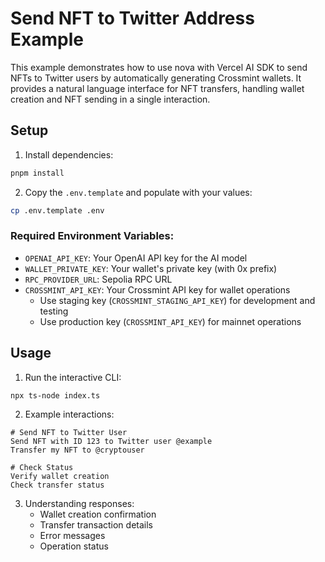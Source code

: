 # Send NFT to Twitter Address Example

This example demonstrates how to use nova with Vercel AI SDK to send NFTs to Twitter users by automatically generating Crossmint wallets. It provides a natural language interface for NFT transfers, handling wallet creation and NFT sending in a single interaction.

## Setup

1. Install dependencies:
```bash
pnpm install
```

2. Copy the `.env.template` and populate with your values:
```bash
cp .env.template .env
```

### Required Environment Variables:
- `OPENAI_API_KEY`: Your OpenAI API key for the AI model
- `WALLET_PRIVATE_KEY`: Your wallet's private key (with 0x prefix)
- `RPC_PROVIDER_URL`: Sepolia RPC URL
- `CROSSMINT_API_KEY`: Your Crossmint API key for wallet operations
  - Use staging key (`CROSSMINT_STAGING_API_KEY`) for development and testing
  - Use production key (`CROSSMINT_API_KEY`) for mainnet operations

## Usage

1. Run the interactive CLI:
```bash
npx ts-node index.ts
```

2. Example interactions:
```
# Send NFT to Twitter User
Send NFT with ID 123 to Twitter user @example
Transfer my NFT to @cryptouser

# Check Status
Verify wallet creation
Check transfer status
```

3. Understanding responses:
   - Wallet creation confirmation
   - Transfer transaction details
   - Error messages
   - Operation status
